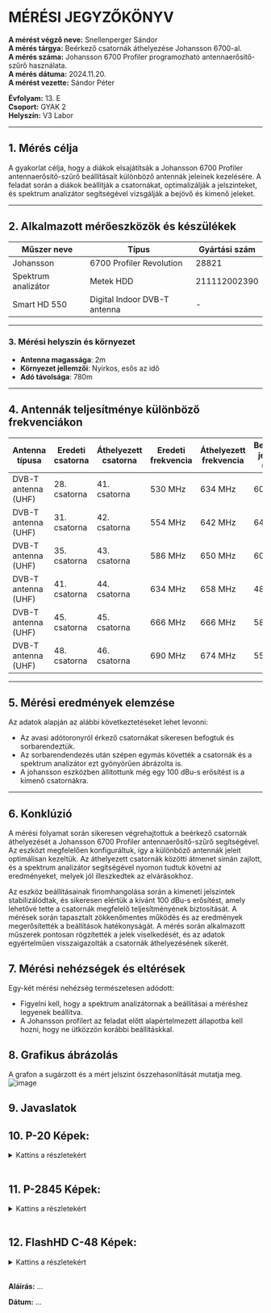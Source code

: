 

# MÉRÉSI JEGYZŐKÖNYV

**A mérést végző neve:** Snellenperger Sándor  
**A mérés tárgya:**  Beérkező csatornák áthelyezése Johansson 6700-al. <br>
**A mérés száma:** Johansson 6700 Profiler programozható antennaerősítő-szűrő használata. <br>
**A mérés dátuma:**  2024.11.20.  
**A mérést vezette:** Sándor Péter  

**Évfolyam:** 13. E  
**Csoport:** GYAK 2  
**Helyszín:** V3 Labor

---

## 1. Mérés célja
A gyakorlat célja, hogy a diákok elsajátítsák a Johansson 6700 Profiler antennaerősítő-szűrő beállításait különböző antennák jeleinek kezelésére. A feladat során a diákok beállítják a csatornákat, optimalizálják a jelszinteket, és spektrum analizátor segítségével vizsgálják a bejövő és kimenő jeleket.

---

## 2. Alkalmazott mérőeszközök és készülékek

| Műszer neve                         | Típus       | Gyártási szám |
| ----------------------------------- | ----------- | ------------- |
| Johansson   | 6700 Profiler Revolution   |28821          |
| Spektrum analizátor                            | Metek HDD       | 211112002390  |
| Smart HD 550                            | Digital Indoor DVB-T antenna       | -    |


---

### 3. **Mérési helyszín és környezet**
- **Antenna magassága**: 2m
- **Környezet jellemzői**: Nyirkos, esős az idő
- **Adó távolsága**: 780m

---

## 4. Antennák teljesítménye különböző frekvenciákon

| Antenna típusa           | Eredeti csatorna  | Áthelyezett csatorna | Eredeti frekvencia | Áthelyezett frekvencia | Bemeneti jelszint (dBu) | Kimeneti jelszint (dB) |
|--------------------------|-------------------|----------------------|--------------------|------------------------|------------------------|------------------------|
| DVB-T antenna (UHF)      | 28. csatorna       | 41. csatorna         | 530 MHz            | 634 MHz                | 60 dBu                 | 100 dBu                 |
| DVB-T antenna (UHF)      | 31. csatorna      | 42. csatorna         | 554 MHz            | 642 MHz                | 64 dBu                 | 100 dBu                 |
| DVB-T antenna (UHF)      | 35. csatorna      | 43. csatorna         | 586 MHz            | 650 MHz                | 60 dBu                 | 100 dBu                 |
| DVB-T antenna (UHF)      | 41. csatorna      | 44. csatorna         | 634 MHz            | 658 MHz                | 48 dBu                 | 100 dBu                 |
| DVB-T antenna (UHF)      | 45. csatorna      | 45. csatorna         | 666 MHz            | 666 MHz                | 58 dBu                 | 100 dBu                 |
| DVB-T antenna (UHF)      | 48. csatorna      | 46. csatorna         | 690 MHz            | 674 MHz                | 55 dBu                 | 100 dBu                 |


---

## 5. Mérési eredmények elemzése
Az adatok alapján az alábbi következtetéseket lehet levonni:

- Az avasi adótoronyról érkező csatornákat sikeresen befogtuk és sorbarendeztük.
- Az sorbarendendezés után szépen egymás követték a csatornák és a spektrum analizátor ezt gyönyörűen ábrázolta is.
- A johansson eszközben állítottunk még egy 100 dBu-s erősítést is a kimenő csatornákra.
---

## 6. Konklúzió
A mérési folyamat során sikeresen végrehajtottuk a beérkező csatornák áthelyezését a Johansson 6700 Profiler antennaerősítő-szűrő segítségével. Az eszközt megfelelően konfiguráltuk, így a különböző antennák jeleit optimálisan kezeltük. Az áthelyezett csatornák közötti átmenet simán zajlott, és a spektrum analizátor segítségével nyomon tudtuk követni az eredményeket, melyek jól illeszkedtek az elvárásokhoz.

Az eszköz beállításainak finomhangolása során a kimeneti jelszintek stabilizálódtak, és sikeresen elértük a kívánt 100 dBu-s erősítést, amely lehetővé tette a csatornák megfelelő teljesítményének biztosítását. A mérések során tapasztalt zökkenőmentes működés és az eredmények megerősítették a beállítások hatékonyságát. A mérés során alkalmazott műszerek pontosan rögzítették a jelek viselkedését, és az adatok egyértelműen visszaigazolták a csatornák áthelyezésének sikerét.

## 7. Mérési nehézségek és eltérések
Egy-két mérési nehézség természetesen adódott:
- Figyelni kell, hogy a spektrum analizátornak a beállításai a méréshez legyenek beállítva.
- A Johansson profilert az feladat előtt alapértelmezett állapotba kell hozni, hogy ne ütközzön korábbi beállításkkal.
  

## 8. Grafikus ábrázolás
A grafon a sugárzott és a mért jelszint öszzehasonlítását mutatja meg.
![image](https://github.com/user-attachments/assets/68a310a3-8f5a-4919-8ac5-4b66c5e56b21)


## 9. Javaslatok


## 10. P-20 Képek:
<details>
<summary>Kattins a részletekért</summary>

**474Mhz Mért Képek:**
    <img src=...>
    <img src=...>

---

**570MHz Mért Képek**
    <img src=...>
    <img src=...>

---

**706MHz Mért Képek**
    <img src=...>
    <img src=...>

---

</details>

<br>

## 11. P-2845 Képek:
<details>

<summary>Kattins a részletekért</summary>

**474Mhz Mért Képek:**
    <img ...>
    <img ...>

---

**570MHz Mért Képek**
    <img ...>
    <img ...>

---

**706MHz Mért Képek**
    <img ...>
    <img ...>

---

</details>

<br>

## 12. FlashHD C-48 Képek:
<details>
<summary>Kattins a részletekért</summary>

**474Mhz Mért Képek:**
    <img ...>
    <img ...>

---

**570MHz Mért Képek**
    <img ...>
    <img ...>

---

**706MHz Mért Képek**
    <img ...>
    <img ...>

---

</details>


<br>

**Aláírás:** ...

**Dátum:** ...


